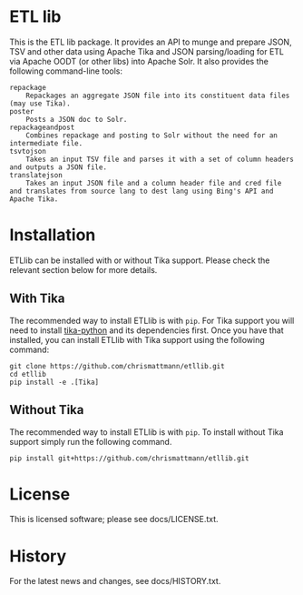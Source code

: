ETL lib
====

This is the ETL lib package.  It provides an API
to munge and prepare JSON, TSV and other data using Apache Tika and
JSON parsing/loading for ETL via Apache OODT (or other libs)
into Apache Solr.  It also provides the following command-line tools:

```
repackage
    Repackages an aggregate JSON file into its constituent data files (may use Tika).
poster
    Posts a JSON doc to Solr.
repackageandpost
	Combines repackage and posting to Solr without the need for an intermediate file.
tsvtojson
    Takes an input TSV file and parses it with a set of column headers and outputs a JSON file.
translatejson
    Takes an input JSON file and a column header file and cred file and translates from source lang to dest lang using Bing's API and Apache Tika.
```

Installation
====
ETLlib can be installed with or without Tika support. Please check the relevant section below for more details.

With Tika
---
The recommended way to install ETLlib is with `pip`. For Tika support you will need to install [tika-python](https://github.com/chrismattmann/tika-python) and its dependencies first. Once you have that installed, you can install ETLlib with Tika support using the following command:

```
git clone https://github.com/chrismattmann/etllib.git
cd etllib
pip install -e .[Tika]
```

Without Tika
---
The recommended way to install ETLlib is with `pip`. To install without Tika support simply run the following command.

```
pip install git+https://github.com/chrismattmann/etllib.git
```

License
====
This is licensed software; please see docs/LICENSE.txt.

History
====
For the latest news and changes, see docs/HISTORY.txt.

